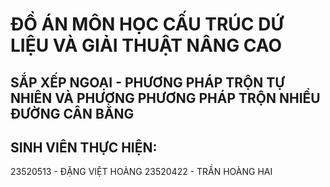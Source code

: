 # ĐỒ ÁN MÔN HỌC CẤU TRÚC DỨ LIỆU VÀ GIẢI THUẬT NÂNG CAO

## SẮP XẾP NGOẠI - PHƯƠNG PHÁP TRỘN TỰ NHIÊN VÀ PHƯƠNG PHƯƠNG PHÁP TRỘN NHIỀU ĐƯỜNG CÂN BẰNG

## SINH VIÊN THỰC HIỆN:
23520513 - ĐẶNG VIỆT HOÀNG
23520422 - TRẦN HOÀNG HAI